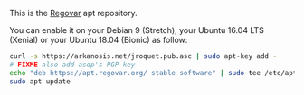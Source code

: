 This is the [Regovar](https://regovar.org) apt repository.

You can enable it on your Debian 9 (Stretch), your Ubuntu 16.04 LTS (Xenial) or your Ubuntu 18.04 (Bionic) as follow:

```sh
curl -s https://arkanosis.net/jroquet.pub.asc | sudo apt-key add -
# FIXME also add asdp's PGP key
echo "deb https://apt.regovar.org/ stable software" | sudo tee /etc/apt/sources.list.d/regovar.list
sudo apt update
```
